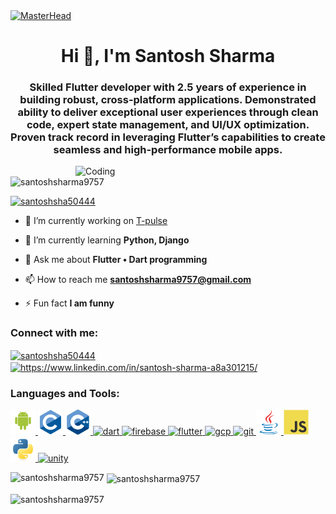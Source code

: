 <a href="https://rishavchanda.io">
  <img src="https://encrypted-tbn0.gstatic.com/images?q=tbn:ANd9GcQxbZ7fqaufem3-J24z-PmA9pQFtUprilI0fQ&s" alt="MasterHead" style="width:100%; height:200px;"/>
</a>
<h1 align="center">Hi 👋, I'm Santosh Sharma</h1>
<h3 align="center">Skilled Flutter developer with 2.5 years of experience in building robust, cross-platform applications. Demonstrated ability to deliver exceptional user experiences through clean code, expert state management, and UI/UX optimization. Proven track record in leveraging Flutter’s capabilities to create seamless and high-performance mobile apps.</h3>
<p align="left"> <img align="right" alt="Coding" width="400" src="https://i.pinimg.com/originals/81/17/8b/81178b47a8598f0c81c4799f2cdd4057.gif"> </p>

<p align="left"> <img src="https://komarev.com/ghpvc/?username=santoshsharma9757&label=Profile%20views&color=0e75b6&style=flat" alt="santoshsharma9757" /> </p>

<p align="left"> <a href="https://twitter.com/santoshsha50444" target="blank"><img src="https://img.shields.io/twitter/follow/santoshsha50444?logo=twitter&style=for-the-badge" alt="santoshsha50444" /></a> </p>

- 🔭 I’m currently working on [T-pulse](https://play.google.com/store/apps/details?id=com.detecttechnologies.tpulse)

- 🌱 I’m currently learning **Python, Django**

- 💬 Ask me about **Flutter • Dart programming**

- 📫 How to reach me **santoshsharma9757@gmail.com**

- ⚡ Fun fact **I am funny**

<h3 align="left">Connect with me:</h3>
<p align="left">
<a href="https://twitter.com/santoshsha50444" target="blank"><img align="center" src="https://raw.githubusercontent.com/rahuldkjain/github-profile-readme-generator/master/src/images/icons/Social/twitter.svg" alt="santoshsha50444" height="30" width="40" /></a>
<a href="https://linkedin.com/in/https://www.linkedin.com/in/santosh-sharma-a8a301215/" target="blank"><img align="center" src="https://raw.githubusercontent.com/rahuldkjain/github-profile-readme-generator/master/src/images/icons/Social/linked-in-alt.svg" alt="https://www.linkedin.com/in/santosh-sharma-a8a301215/" height="30" width="40" /></a>
</p>

<h3 align="left">Languages and Tools:</h3>
<p align="left"> <a href="https://developer.android.com" target="_blank" rel="noreferrer"> <img src="https://raw.githubusercontent.com/devicons/devicon/master/icons/android/android-original-wordmark.svg" alt="android" width="40" height="40"/> </a> <a href="https://www.cprogramming.com/" target="_blank" rel="noreferrer"> <img src="https://raw.githubusercontent.com/devicons/devicon/master/icons/c/c-original.svg" alt="c" width="40" height="40"/> </a> <a href="https://www.w3schools.com/cpp/" target="_blank" rel="noreferrer"> <img src="https://raw.githubusercontent.com/devicons/devicon/master/icons/cplusplus/cplusplus-original.svg" alt="cplusplus" width="40" height="40"/> </a> <a href="https://dart.dev" target="_blank" rel="noreferrer"> <img src="https://www.vectorlogo.zone/logos/dartlang/dartlang-icon.svg" alt="dart" width="40" height="40"/> </a> <a href="https://firebase.google.com/" target="_blank" rel="noreferrer"> <img src="https://www.vectorlogo.zone/logos/firebase/firebase-icon.svg" alt="firebase" width="40" height="40"/> </a> <a href="https://flutter.dev" target="_blank" rel="noreferrer"> <img src="https://www.vectorlogo.zone/logos/flutterio/flutterio-icon.svg" alt="flutter" width="40" height="40"/> </a> <a href="https://cloud.google.com" target="_blank" rel="noreferrer"> <img src="https://www.vectorlogo.zone/logos/google_cloud/google_cloud-icon.svg" alt="gcp" width="40" height="40"/> </a> <a href="https://git-scm.com/" target="_blank" rel="noreferrer"> <img src="https://www.vectorlogo.zone/logos/git-scm/git-scm-icon.svg" alt="git" width="40" height="40"/> </a> <a href="https://www.java.com" target="_blank" rel="noreferrer"> <img src="https://raw.githubusercontent.com/devicons/devicon/master/icons/java/java-original.svg" alt="java" width="40" height="40"/> </a> <a href="https://developer.mozilla.org/en-US/docs/Web/JavaScript" target="_blank" rel="noreferrer"> <img src="https://raw.githubusercontent.com/devicons/devicon/master/icons/javascript/javascript-original.svg" alt="javascript" width="40" height="40"/> </a> <a href="https://www.python.org" target="_blank" rel="noreferrer"> <img src="https://raw.githubusercontent.com/devicons/devicon/master/icons/python/python-original.svg" alt="python" width="40" height="40"/> </a> <a href="https://unity.com/" target="_blank" rel="noreferrer"> <img src="https://www.vectorlogo.zone/logos/unity3d/unity3d-icon.svg" alt="unity" width="40" height="40"/> </a> </p>

<p><img align="left" src="https://github-readme-stats.vercel.app/api/top-langs?username=santoshsharma9757&show_icons=true&locale=en&layout=compact" alt="santoshsharma9757" /></p>

<p>&nbsp;<img align="center" src="https://github-readme-stats.vercel.app/api?username=santoshsharma9757&show_icons=true&locale=en" alt="santoshsharma9757" /></p>

<p><img align="center" src="https://github-readme-streak-stats.herokuapp.com/?user=santoshsharma9757&" alt="santoshsharma9757" /></p>
